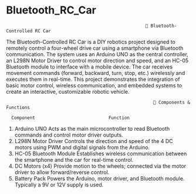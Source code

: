 # Bluetooth_RC_Car

                                                         🚗 Bluetooth-Controlled RC Car

 The Bluetooth-Controlled RC Car is a DIY robotics project designed to remotely control a four-wheel drive car using a smartphone via Bluetooth communication. The system uses an Arduino UNO as the central controller, an L298N Motor Driver to control motor direction and speed, and an HC-05 Bluetooth module to interface with a mobile device. The car receives movement commands (forward, backward, turn, stop, etc.) wirelessly and executes them in real-time.
This project demonstrates the integration of basic motor control, wireless communication, and embedded systems to create an interactive, customizable robotic vehicle.

                                                            🧰 Components & Functions

      Component	                           Function
      
  1) Arduino UNO    	          Acts as the main microcontroller to read Bluetooth commands and control motor driver outputs.
  2) L298N Motor Driver   	    Controls the direction and speed of the 4 DC motors using PWM and digital signals from the Arduino.
  3) HC-05 Bluetooth Module   	Establishes wireless communication between the smartphone and the car for real-time control.
  4) DC Motors (x4)           	Provide motion to the wheels; connected via the motor driver to allow forward/reverse control.
  5) Battery Pack	              Powers the Arduino, motor driver, and Bluetooth module. Typically a 9V or 12V supply is used.                                                      
